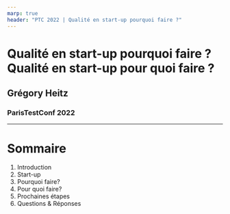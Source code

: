 ```yaml
---
marp: true
header: "PTC 2022 | Qualité en start-up pourquoi faire ?"
---
```

<!--
_header: ""
_footer: ""
_paginate: false
-->

# **Qualité en start-up pourquoi faire ?**<br/>Qualité en start-up pour quoi faire ?

## **Grégory Heitz**

### ParisTestConf **2022**

---

# Sommaire

1) Introduction
2) Start-up
3) Pourquoi faire?
4) Pour quoi faire?
5) Prochaines étapes
6) Questions & Réponses
